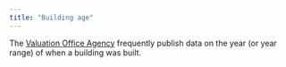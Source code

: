 ```yaml
---
title: "Building age"
---
```


The [Valuation Office Agency](https://www.gov.uk/government/organisations/valuation-office-agency) frequently publish data on the year (or year range) of when a building was built.
